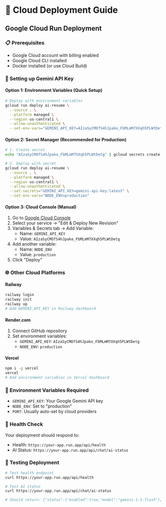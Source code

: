 # 🚀 Cloud Deployment Guide

## Google Cloud Run Deployment

### 📋 Prerequisites

- Google Cloud account with billing enabled
- Google Cloud CLI installed
- Docker installed (or use Cloud Build)

### 🔑 Setting up Gemini API Key

#### Option 1: Environment Variables (Quick Setup)

```bash
# Deploy with environment variables
gcloud run deploy ai-resume \
  --source . \
  --platform managed \
  --region us-central1 \
  --allow-unauthenticated \
  --set-env-vars="GEMINI_API_KEY=AIzaSyCMOfS4hJpako_FbMLmM7XXqh5PLWtDetg,NODE_ENV=production"
```

#### Option 2: Secret Manager (Recommended for Production)

```bash
# 1. Create secret
echo "AIzaSyCMOfS4hJpako_FbMLmM7XXqh5PLWtDetg" | gcloud secrets create gemini-api-key --data-file=-

# 2. Deploy with secret
gcloud run deploy ai-resume \
  --source . \
  --platform managed \
  --region us-central1 \
  --allow-unauthenticated \
  --set-secrets="GEMINI_API_KEY=gemini-api-key:latest" \
  --set-env-vars="NODE_ENV=production"
```

#### Option 3: Cloud Console (Manual)

1. Go to [Google Cloud Console](https://console.cloud.google.com/run)
2. Select your service → "Edit & Deploy New Revision"
3. Variables & Secrets tab → Add Variable:
   - Name: `GEMINI_API_KEY`
   - Value: `AIzaSyCMOfS4hJpako_FbMLmM7XXqh5PLWtDetg`
4. Add another variable:
   - Name: `NODE_ENV`
   - Value: `production`
5. Click "Deploy"

### 🌐 Other Cloud Platforms

#### Railway

```bash
railway login
railway init
railway up
# Add GEMINI_API_KEY in Railway dashboard
```

#### Render.com

1. Connect GitHub repository
2. Set environment variables:
   - `GEMINI_API_KEY`: `AIzaSyCMOfS4hJpako_FbMLmM7XXqh5PLWtDetg`
   - `NODE_ENV`: `production`

#### Vercel

```bash
npm i -g vercel
vercel
# Add environment variables in Vercel dashboard
```

### 🔧 Environment Variables Required

- `GEMINI_API_KEY`: Your Google Gemini API key
- `NODE_ENV`: Set to "production"
- `PORT`: Usually auto-set by cloud providers

### 🏥 Health Check

Your deployment should respond to:

- Health: `https://your-app.run.app/api/health`
- AI Status: `https://your-app.run.app/api/chat/ai-status`

### 📱 Testing Deployment

```bash
# Test health endpoint
curl https://your-app.run.app/api/health

# Test AI status
curl https://your-app.run.app/api/chat/ai-status

# Should return: {"status":{"enabled":true,"model":"gemini-1.5-flash"}}
```
